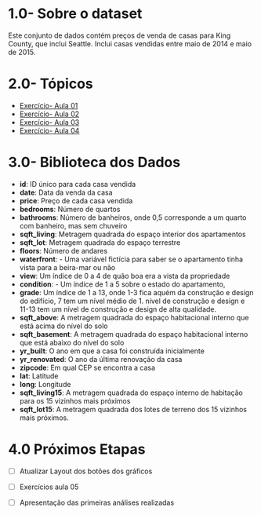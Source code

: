 # 1.0- Sobre o dataset

Este conjunto de dados contém preços de venda de casas para King County, que inclui Seattle. Inclui casas vendidas entre maio de 2014 e maio de 2015.

# 2.0- Tópicos
- [Exercício- Aula 01](https://github.com/brunalimap/house_rocket/blob/main/notebooks/aula_python01.py)
- [Exercício- Aula 02](https://github.com/brunalimap/house_rocket/blob/main/notebooks/aula_python02.py)
- [Exercício- Aula 03](https://github.com/brunalimap/house_rocket/blob/main/notebooks/aula_python03.ipynb) 
- [Exercício- Aula 04](https://github.com/brunalimap/house_rocket/blob/main/notebooks/aula_python04.ipynb) 


# 3.0- Biblioteca dos Dados

- <b>id</b>: ID único para cada casa vendida
- <b>date</b>: Data da venda da casa
- <b>price</b>: Preço de cada casa vendida
- <b>bedrooms</b>: Número de quartos
- <b>bathrooms</b>: Número de banheiros, onde 0,5 corresponde a um quarto com banheiro, mas sem chuveiro
- <b>sqft_living</b>:  Metragem quadrada do espaço interior dos apartamentos
- <b>sqft_lot</b>: Metragem quadrada do espaço terrestre
- <b>floors</b>: Número de andares
- <b>waterfront</b>: -  Uma variável fictícia para saber se o apartamento tinha vista para a beira-mar ou não
- <b>view</b>: Um índice de 0 a 4 de quão boa era a vista da propriedade
- <b>condition</b>: - Um índice de 1 a 5 sobre o estado do apartamento,
- <b>grade</b>: Um índice de 1 a 13, onde 1-3 fica aquém da construção e design do edifício, 7 tem um nível médio de 1. nível de construção e design e 11-13 tem um nível de construção e design de alta qualidade.
- <b>sqft_above</b>: A metragem quadrada do espaço habitacional interno que está acima do nível do solo
- <b>sqft_basement</b>: A metragem quadrada do espaço habitacional interno que está abaixo do nível do solo
- <b>yr_built</b>: O ano em que a casa foi construída inicialmente
- <b>yr_renovated</b>: O ano da última renovação da casa
- <b>zipcode</b>: Em qual CEP se encontra a casa
- <b>lat</b>: Latitude
- <b>long</b>: Longitude
- <b>sqft_living15</b>: A metragem quadrada do espaço interno de habitação para os 15 vizinhos mais próximos 
- <b>sqft_lot15</b>: A metragem quadrada dos lotes de terreno dos 15 vizinhos mais próximos.

# 4.0 Próximos Etapas

- [ ] Atualizar Layout dos botões dos gráficos 
- [ ] Exercícios aula 05
- [ ] Apresentação das primeiras análises realizadas


